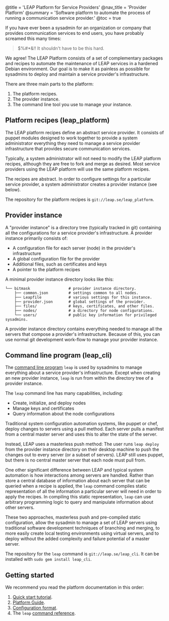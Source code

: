 @title = 'LEAP Platform for Service Providers'
@nav_title = 'Provider Platform'
@summary = 'Software platform to automate the process of running a communication service provider.'
@toc = true

If you have ever been a sysadmin for an organization or company that provides communication services to end users, you have probably screamed this many times:

> $%#*&!! It shouldn't have to be this hard.

We agree! The LEAP Platform consists of a set of complementary packages and recipes to automate the maintenance of LEAP services in a hardened Debian environment. Our goal is to make it as painless as possible for sysadmins to deploy and maintain a service provider's infrastructure.

There are three main parts to the platform:

1. The platform recipes.
2. The provider instance.
3. The command line tool you use to manage your instance.

Platform recipes (leap_platform)
----------------------------------------

The LEAP platform recipes define an abstract service provider. It consists of puppet modules designed to work together to provide a system administrator everything they need to manage a service provider infrastructure that provides secure communication services.

Typically, a system administrator will not need to modify the LEAP platform recipes, although they are free to fork and merge as desired. Most service providers using the LEAP platform will use the same platform recipes.

The recipes are abstract. In order to configure settings for a particular service provider, a system administrator creates a provider instance (see below).

The repository for the platform recipes is `git://leap.se/leap_platform`.

Provider instance
-----------------------------------------

A "provider instance" is a directory tree (typically tracked in git) containing all the configurations for a service provider's infrastructure. A provider instance primarily consists of:

* A configuration file for each server (node) in the provider's infrastructure
* A global configuration file for the provider
* Additional files, such as certificates and keys
* A pointer to the platform recipes

A minimal provider instance directory looks like this:

    └── bitmask                 # provider instance directory.
        ├── common.json         # settings common to all nodes.
        ├── Leapfile            # various settings for this instance.
        ├── provider.json       # global settings of the provider.
        ├── files/              # keys, certificates, and other files.
        ├── nodes/              # a directory for node configurations.
        └── users/              # public key information for privileged sysadmins.


A provider instance directory contains everything needed to manage all the servers that compose a provider's infrastructure. Because of this, you can use normal git development work-flow to manage your provider instance.

Command line program (leap_cli)
------------------------------------------

The [command line program](commands) `leap` is used by sysadmins to manage everything about a service provider's infrastructure. Except when creating an new provider instance, `leap` is run from within the directory tree of a provider instance.

The `leap` command line has many capabilities, including:

* Create, initialize, and deploy nodes
* Manage keys and certificates
* Query information about the node configurations

Traditional system configuration automation systems, like puppet or chef, deploy changes to servers using a pull method. Each server pulls a manifest from a central master server and uses this to alter the state of the server.

Instead, LEAP uses a masterless push method: The user runs `leap deploy` from the provider instance directory on their desktop machine to push the changes out to every server (or a subset of servers). LEAP still uses puppet, but there is no central master server that each node must pull from.

One other significant difference between LEAP and typical system automation is how interactions among servers are handled. Rather than store a central database of information about each server that can be queried when a recipe is applied, the `leap` command compiles static representation of all the information a particular server will need in order to apply the recipes. In compiling this static representation, `leap` can use arbitrary programming logic to query and manipulate information about other servers.

These two approaches, masterless push and pre-compiled static configuration, allow the sysadmin to manage a set of LEAP servers using traditional software development techniques of branching and merging, to more easily create local testing environments using virtual servers, and to deploy without the added complexity and failure potential of a master server.

The repository for the `leap` command is `git://leap.se/leap_cli`. It can be installed with `sudo gem install leap_cli`.

Getting started
----------------------------------

We recommend you read the platform documentation in this order:

1. [Quick start tutorial](platform/quick-start).
2. [Platform Guide](platform/guide).
3. [Configuration format](platform/config).
4. The `leap` [command reference](platform/commands).

